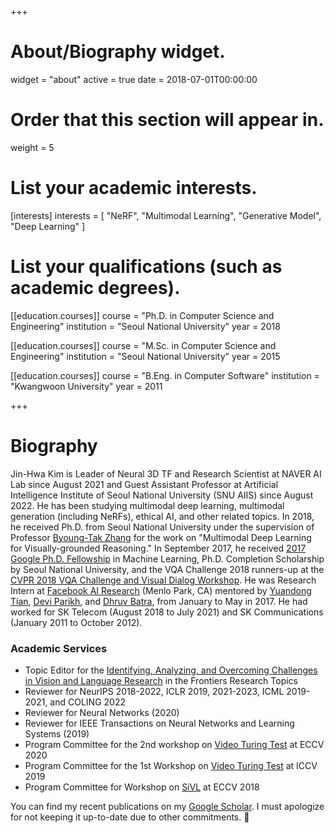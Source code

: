 +++
# About/Biography widget.
widget = "about"
active = true
date = 2018-07-01T00:00:00

# Order that this section will appear in.
weight = 5

# List your academic interests.
[interests]
  interests = [
    "NeRF",
    "Multimodal Learning",
    "Generative Model",
    "Deep Learning"
  ]

# List your qualifications (such as academic degrees).
[[education.courses]]
  course = "Ph.D. in Computer Science and Engineering"
  institution = "Seoul National University"
  year = 2018

[[education.courses]]
  course = "M.Sc. in Computer Science and Engineering"
  institution = "Seoul National University"
  year = 2015

[[education.courses]]
  course = "B.Eng. in Computer Software"
  institution = "Kwangwoon University"
  year = 2011
 
+++

# Biography

Jin-Hwa Kim is Leader of Neural 3D TF and Research Scientist at NAVER AI Lab since August 2021 and Guest Assistant Professor at Artificial Intelligence Institute of Seoul National University (SNU AIIS) since August 2022. He has been studying multimodal deep learning, multimodal generation (including NeRFs), ethical AI, and other related topics. In 2018, he received Ph.D. from Seoul National University under the supervision of Professor [Byoung-Tak Zhang](https://bi.snu.ac.kr/~btzhang/) for the work on "Multimodal Deep Learning for Visually-grounded Reasoning." In September 2017, he received [2017 Google Ph.D. Fellowship](https://ai.googleblog.com/2017/09/highlights-from-annual-google-phd.html) in Machine Learning, Ph.D. Completion Scholarship by Seoul National University, and the VQA Challenge 2018 runners-up at the [CVPR 2018 VQA Challenge and Visual Dialog Workshop](https://visualqa.org/workshop_2018.html). He was Research Intern at [Facebook AI Research](https://research.fb.com/category/facebook-ai-research/) (Menlo Park, CA) mentored by [Yuandong Tian](http://yuandong-tian.com), [Devi Parikh](https://www.cc.gatech.edu/~parikh/), and [Dhruv Batra](https://www.cc.gatech.edu/~dbatra/), from January to May in 2017. He had worked for SK Telecom (August 2018 to July 2021) and SK Communications (January 2011 to October 2012).
<!-- In 2015, he received Master of Science in Engineering degree from Seoul National University, and, in 2011, Bachelor of Engineering degree from Kwangwoon University (summa cum laude). -->

<h3>Academic Services</h3>
<ul>
  <li>Topic Editor for the <a href="https://www.frontiersin.org/research-topics/18532/identifying-analyzing-and-overcoming-challenges-in-vision-and-language-research">Identifying, Analyzing, and Overcoming Challenges in Vision and Language Research</a> in the Frontiers Research Topics</li>
  <li>Reviewer for NeurIPS 2018-2022, ICLR 2019, 2021-2023, ICML 2019-2021, and COLING 2022</li>
  <li>Reviewer for Neural Networks (2020)</li>
  <li>Reviewer for IEEE Transactions on Neural Networks and Learning Systems (2019)</li>
  <li>Program Committee for the 2nd workshop on <a href="https://dramaqa.snu.ac.kr/Workshop/2020">Video Turing Test</a> at ECCV 2020</li>
  <li>Program Committee for the 1st Workshop on <a href="https://videoturingtest.github.io">Video Turing Test</a> at ICCV 2019</li>
  <li>Program Committee for Workshop on <a href="https://sites.google.com/view/sivl/">SiVL</a> at ECCV 2018</li>
</ul>

<p>
  You can find my recent publications on my <a href="https://scholar.google.com/citations?&user=3f2wPekAAAAJ&view_op=list_works&sortby=pubdate">Google Scholar</a>. I must apologize for not keeping it up-to-date due to other commitments. 🙏
</p>
